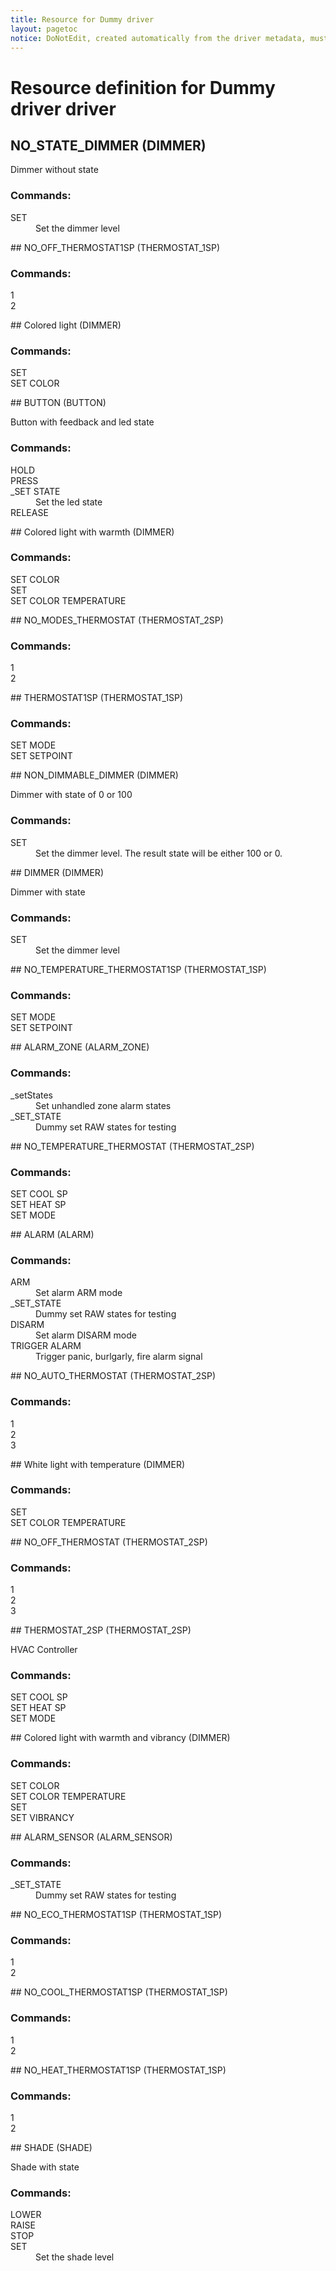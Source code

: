 ```yaml
---
title: Resource for Dummy driver
layout: pagetoc
notice: DoNotEdit, created automatically from the driver metadata, must be updated on the driver itself
---
```

# Resource definition for Dummy driver driver
## NO_STATE_DIMMER (DIMMER)

Dimmer without state

### Commands: 

<dl>

<dt>SET</dt><dd>Set the dimmer level</dd>
</dl>
## NO_OFF_THERMOSTAT1SP (THERMOSTAT_1SP)

### Commands: 

<dl>

<dt>1</dt><dd></dd>
<dt>2</dt><dd></dd>
</dl>
## Colored light (DIMMER)

### Commands: 

<dl>

<dt>SET</dt><dd></dd>
<dt>SET COLOR</dt><dd></dd>
</dl>
## BUTTON (BUTTON)

Button with feedback and led state

### Commands: 

<dl>

<dt>HOLD</dt><dd></dd>
<dt>PRESS</dt><dd></dd>
<dt>_SET STATE</dt><dd>Set the led state</dd>
<dt>RELEASE</dt><dd></dd>
</dl>
## Colored light with warmth (DIMMER)

### Commands: 

<dl>

<dt>SET COLOR</dt><dd></dd>
<dt>SET</dt><dd></dd>
<dt>SET COLOR TEMPERATURE</dt><dd></dd>
</dl>
## NO_MODES_THERMOSTAT (THERMOSTAT_2SP)

### Commands: 

<dl>

<dt>1</dt><dd></dd>
<dt>2</dt><dd></dd>
</dl>
## THERMOSTAT1SP (THERMOSTAT_1SP)

### Commands: 

<dl>

<dt>SET MODE</dt><dd></dd>
<dt>SET SETPOINT</dt><dd></dd>
</dl>
## NON_DIMMABLE_DIMMER (DIMMER)

Dimmer with state of 0 or 100

### Commands: 

<dl>

<dt>SET</dt><dd>Set the dimmer level. The result state will be either 100 or 0.</dd>
</dl>
## DIMMER (DIMMER)

Dimmer with state

### Commands: 

<dl>

<dt>SET</dt><dd>Set the dimmer level</dd>
</dl>
## NO_TEMPERATURE_THERMOSTAT1SP (THERMOSTAT_1SP)

### Commands: 

<dl>

<dt>SET MODE</dt><dd></dd>
<dt>SET SETPOINT</dt><dd></dd>
</dl>
## ALARM_ZONE (ALARM_ZONE)

### Commands: 

<dl>

<dt>_setStates</dt><dd>Set unhandled zone alarm states</dd>
<dt>_SET_STATE</dt><dd>Dummy set RAW states for testing</dd>
</dl>
## NO_TEMPERATURE_THERMOSTAT (THERMOSTAT_2SP)

### Commands: 

<dl>

<dt>SET COOL SP</dt><dd></dd>
<dt>SET HEAT SP</dt><dd></dd>
<dt>SET MODE</dt><dd></dd>
</dl>
## ALARM (ALARM)

### Commands: 

<dl>

<dt>ARM</dt><dd>Set alarm ARM mode</dd>
<dt>_SET_STATE</dt><dd>Dummy set RAW states for testing</dd>
<dt>DISARM</dt><dd>Set alarm DISARM mode</dd>
<dt>TRIGGER ALARM</dt><dd>Trigger panic, burlgarly, fire alarm signal</dd>
</dl>
## NO_AUTO_THERMOSTAT (THERMOSTAT_2SP)

### Commands: 

<dl>

<dt>1</dt><dd></dd>
<dt>2</dt><dd></dd>
<dt>3</dt><dd></dd>
</dl>
## White light with temperature (DIMMER)

### Commands: 

<dl>

<dt>SET</dt><dd></dd>
<dt>SET COLOR TEMPERATURE</dt><dd></dd>
</dl>
## NO_OFF_THERMOSTAT (THERMOSTAT_2SP)

### Commands: 

<dl>

<dt>1</dt><dd></dd>
<dt>2</dt><dd></dd>
<dt>3</dt><dd></dd>
</dl>
## THERMOSTAT_2SP (THERMOSTAT_2SP)

HVAC Controller

### Commands: 

<dl>

<dt>SET COOL SP</dt><dd></dd>
<dt>SET HEAT SP</dt><dd></dd>
<dt>SET MODE</dt><dd></dd>
</dl>
## Colored light with warmth and vibrancy (DIMMER)

### Commands: 

<dl>

<dt>SET COLOR</dt><dd></dd>
<dt>SET COLOR TEMPERATURE</dt><dd></dd>
<dt>SET</dt><dd></dd>
<dt>SET VIBRANCY</dt><dd></dd>
</dl>
## ALARM_SENSOR (ALARM_SENSOR)

### Commands: 

<dl>

<dt>_SET_STATE</dt><dd>Dummy set RAW states for testing</dd>
</dl>
## NO_ECO_THERMOSTAT1SP (THERMOSTAT_1SP)

### Commands: 

<dl>

<dt>1</dt><dd></dd>
<dt>2</dt><dd></dd>
</dl>
## NO_COOL_THERMOSTAT1SP (THERMOSTAT_1SP)

### Commands: 

<dl>

<dt>1</dt><dd></dd>
<dt>2</dt><dd></dd>
</dl>
## NO_HEAT_THERMOSTAT1SP (THERMOSTAT_1SP)

### Commands: 

<dl>

<dt>1</dt><dd></dd>
<dt>2</dt><dd></dd>
</dl>
## SHADE (SHADE)

Shade with state

### Commands: 

<dl>

<dt>LOWER</dt><dd></dd>
<dt>RAISE</dt><dd></dd>
<dt>STOP</dt><dd></dd>
<dt>SET</dt><dd>Set the shade level</dd>
</dl>
